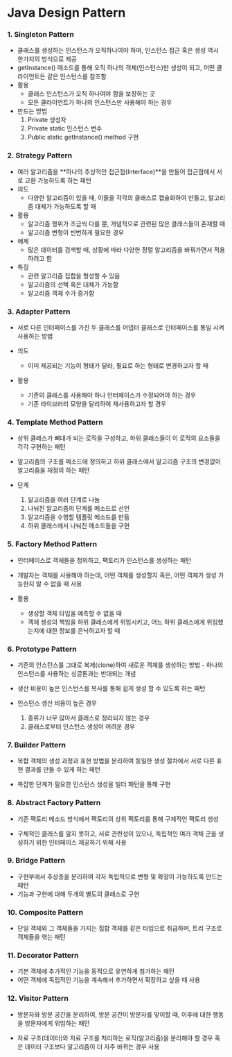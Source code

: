 # Java Design Pattern

### 1. Singleton Pattern

- 클래스를 생성하는 인스턴스가 오직하나여야 하며, 인스턴스 접근 혹은 생성 역시 한가지의 방식으로 제공
- getInstance() 메소드를 통해 오직 하나의 객체(인스턴스)만 생성이 되고, 어떤 클라이언트든 같은 인스턴스를 참조함
- 활용
  - 클래스 인스턴스가 오직 하나여야 함을 보장하는 곳
  - 모든 클라이언트가 하나의 인스턴스만 사용해야 하는 경우
- 만드는 방법
  1. Private 생성자
  2. Private static 인스턴스 변수
  3. Public static getInstance() method 구현

### 2. Strategy Pattern

- 여러 알고리즘을 **하나의 추상적인 접근점(Interface)**을 만들어 접근점에서 서로 교환 가능하도록 하는 패턴
- 의도
  - 다양한 알고리즘이 있을 때, 이들을 각각의 클래스로 캡슐화하여 만들고, 알고리즘 대체가 가능하도록 할 때
- 활용
  - 알고리즘 행위가 조금씩 다를 뿐, 개념적으로 관련된 많은 클래스들이 존재할 때
  - 알고리즘 변형이 빈번하게 필요한 경우
- 예제
  - 많은 데이터를 검색할 때, 상황에 따라 다양한 정렬 알고리즘을 바꿔가면서 적용하려고 함
- 특징
  - 관련 알고리즘 집합을 형성할 수 있음
  - 알고리즘의 선택 혹은 대체가 가능함
  - 알고리즘 객체 수가 증가함

### 3. Adapter Pattern

- 서로 다른 인터페이스를 가진 두 클래스를 어댑터 클래스로 인터페이스를 통일 시켜 사용하는 방법

- 의도
  - 이미 제공되는 기능이 형태가 달라, 필요로 하는 형태로 변경하고자 할 때
- 활용
  - 기존의 클래스를 사용해야 하나 인터페이스가 수정되어야 하는 경우
  - 기존 라이브러리 모양을 달리하여 재사용하고자 할 경우

### 4. Template Method Pattern

- 상위 클래스가 뼈대가 되는 로직을 구성하고, 하위 클래스들이 이 로직의 요소들을 각각 구현하는 패턴

- 알고리즘의 구조를 메소드에 정의하고 하위 클래스에서 알고리즘 구조의 변경없이 알고리즘을 재정의 하는 패턴
- 단계
  1. 알고리즘을 여러 단계로 나눔
  2. 나눠진 알고리즘의 단계를 메소드로 선언
  3. 알고리즘을 수행할 템플릿 메소드를 만듦
  4. 하위 클래스에서 나눠진 메소드들을 구현

### 5. Factory Method Pattern

- 인터페이스로 객체들을 정의하고, 팩토리가 인스턴스를 생성하는 패턴

- 개발자는 객체를 사용해야 하는데, 어떤 객체를 생성할지 혹은, 어떤 객체가 생성 가능한지 알 수 없을 때 사용
- 활용
  - 생성할 객체 타입을 예측할 수 없을 때
  - 객체 생성의 책임을 하위 클래스에게 위임시키고, 어느 하위 클래스에게 위임했는지에 대한 정보를 은닉하고자 할 때

### 6. Prototype Pattern

- 기존의 인스턴스를 그대로 복제(clone)하여 새로운 객체를 생성하는 방법 - 하나의 인스턴스를 사용하는 싱글톤과는 반대되는 개념

- 생산 비용이 높은 인스턴스를 복사를 통해 쉽게 생성 할 수 있도록 하는 패턴
- 인스턴스 생산 비용이 높은 경우
  1. 종류가 너무 많아서 클래스로 정리되지 않는 경우
  2. 클래스로부터 인스턴스 생성이 어려운 경우

### 7. Builder Pattern

- 복합 객체의 생성 과정과 표현 방법을 분리하여 동일한 생성 절차에서 서로 다른 표현 결과를 만들 수 있게 하는 패턴

- 복잡한 단계가 필요한 인스턴스 생성을 빌더 패턴을 통해 구현

### 8. Abstract Factory Pattern

- 기존 팩토리 메소드 방식에서 팩토리의 상위 팩토리를 통해 구체적인 팩토리 생성

- 구체적인 클래스를 알지 못하고, 서로 관련성이 있으나, 독립적인 여러 객체 군을 생성하기 위한 인터페이스 제공하기 위해 사용

### 9. Bridge Pattern

- 구현부에서 추상층을 분리하여 각자 독립적으로 변형 및 확장이 가능하도록 만드는 패턴
- 기능과 구현에 대해 두개의 별도의 클래스로 구현

### 10. Composite Pattern

- 단일 객체와 그 객체들을 가지는 집합 객체를 같은 타입으로 취급하며, 트리 구조로 객체들을 엮는 패턴

### 11. Decorator Pattern

- 기본 객체에 추가적인 기능을 동적으로 유연하게 첨가하는 패턴
- 어떤 객체에 독립적인 기능을 계속해서 추가하면서 확장하고 싶을 때 사용

### 12. Visitor Pattern

- 방문자와 방문 공간을 분리하여, 방문 공간이 방문자를 맞이할 때, 이후에 대한 행동을 방문자에게 위임하는 패턴

- 자료 구조(데이터)와 자료 구조를 처리하는 로직(알고리즘)을 분리해야 할 경우 혹은 데이터 구조보다 알고리즘이 더 자주 바뀌는 경우 사용
